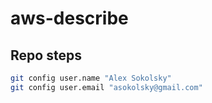 # aws-describe

## Repo steps

```sh
git config user.name "Alex Sokolsky"
git config user.email "asokolsky@gmail.com"
```
